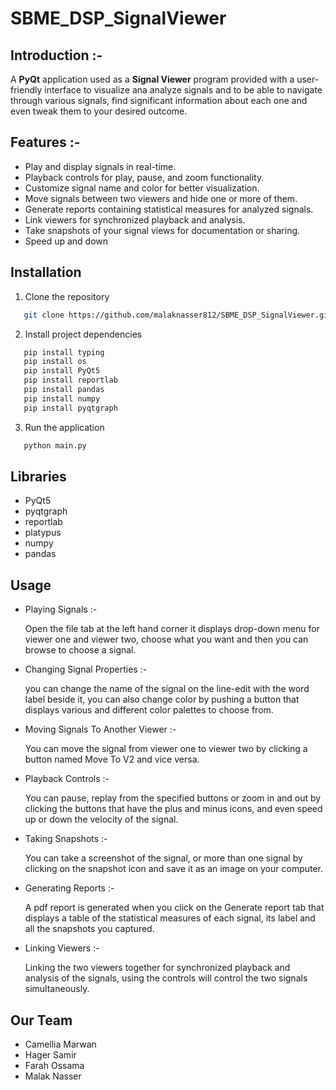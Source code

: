 # SBME_DSP_SignalViewer
## **Introduction** :-
A **PyQt** application used as a **Signal Viewer** program provided with a user-friendly interface to visualize ana analyze signals and to be able to navigate through various signals, find significant information about each one and even tweak them to your desired outcome.
## Features :-
- Play and display signals in real-time.
- Playback controls for play, pause, and zoom functionality.
- Customize signal name and color for better visualization.
- Move signals between two viewers and hide one or more of them.
- Generate reports containing statistical measures for analyzed signals.
- Link viewers for synchronized playback and analysis.
- Take snapshots of your signal views for documentation or sharing.
- Speed up and down 
## Installation
1. Clone the repository
```sh
   git clone https://github.com/malaknasser812/SBME_DSP_SignalViewer.git
 ```
2. Install project dependencies
```sh
   pip install typing
   pip install os
   pip install PyQt5
   pip install reportlab
   pip install pandas
   pip install numpy
   pip install pyqtgraph
 ```
3. Run the application
```sh
   python main.py
```
## Libraries
- PyQt5
- pyqtgraph
- reportlab
- platypus
- numpy
- pandas
## Usage
- Playing Signals :-
  
  Open the file tab at the left hand corner it displays drop-down menu for viewer one and viewer two, choose what you want and then you can browse to choose a signal.
  
- Changing Signal Properties :-

  you can change the name of the signal on the line-edit with the word label beside it, you can also change color by pushing a button that displays various and 
  different color palettes to choose from.

 - Moving Signals To Another Viewer :-

   You can move the signal from viewer one to viewer two by clicking a button named Move To V2 and vice versa.

- Playback Controls :-

  You can pause, replay from the specified buttons or zoom in and out by clicking the buttons that have the plus and minus icons, and even speed up or down the velocity of the signal.

- Taking Snapshots :-

  You can take a screenshot of the signal, or more than one signal by clicking on the snapshot icon and save it as an image on your computer.

- Generating Reports :-

  A pdf report is generated when you click on the Generate report tab that displays a table of the statistical measures of each signal, its label and all the snapshots you captured.

- Linking Viewers :-

  Linking the two viewers together for synchronized playback and analysis of the signals, using the controls will control the two signals simultaneously.

## Our Team

- Camellia Marwan
- Hager Samir
- Farah Ossama
- Malak Nasser


  
